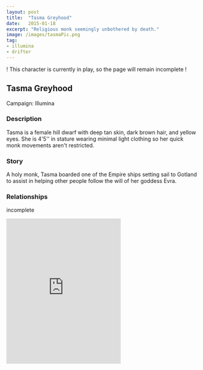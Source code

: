```yaml
---
layout: post
title:  "Tasma Greyhood"
date:   2015-01-18
excerpt: "Religious monk seemingly unbothered by death."
image: /images/tasmaPic.png
tag:
- illumina
- drifter
---
```


! This character is currently in play, so the page will remain incomplete !

## Tasma Greyhood

Campaign: Illumina

### Description
Tasma is a female hill dwarf with deep tan skin, dark brown hair, and yellow eyes. She is 4'5'' in stature wearing minimal light clothing so her quick monk movements aren't restricted.

### Story
A holy monk, Tasma boarded one of the Empire ships setting sail to Gotland to assist in helping other people follow the will of her goddess Evra.

### Relationships
incomplete

<iframe src="https://open.spotify.com/embed/playlist/5ldpfD1o0x4cb0MFUJQA7U" width="300" height="380" frameborder="0" allowtransparency="true" allow="encrypted-media"></iframe>
